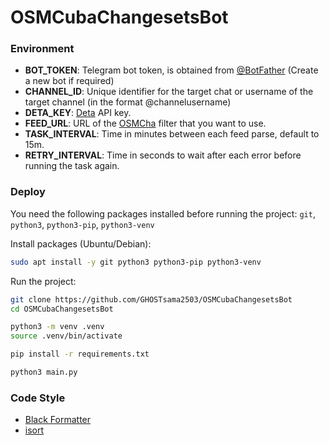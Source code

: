 # OSMCubaChangesetsBot

### Environment
- **BOT_TOKEN**: Telegram bot token, is obtained from [@BotFather](https://t.me/BotFather) (Create a new bot if required)
- **CHANNEL_ID**: Unique identifier for the target chat or username of the target channel (in the format @channelusername)
- **DETA_KEY**: [Deta](https://deta.space/legacy) API key.
- **FEED_URL**: URL of the [OSMCha](https://osmcha.org) filter that you want to use.
- **TASK_INTERVAL**: Time in minutes between each feed parse, default to 15m.
- **RETRY_INTERVAL**: Time in seconds to wait after each error before running the task again.

### Deploy
You need the following packages installed before running the project: `git`, `python3`, `python3-pip`, `python3-venv`

Install packages (Ubuntu/Debian):
```sh
sudo apt install -y git python3 python3-pip python3-venv
```

Run the project:
```sh
git clone https://github.com/GHOSTsama2503/OSMCubaChangesetsBot
cd OSMCubaChangesetsBot

python3 -m venv .venv
source .venv/bin/activate

pip install -r requirements.txt

python3 main.py
```

### Code Style
- [Black Formatter](https://marketplace.visualstudio.com/items?itemName=ms-python.black-formatter)
- [isort](https://marketplace.visualstudio.com/items?itemName=ms-python.isort)

